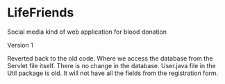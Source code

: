 # LifeFriends
Social media kind of web application for blood donation 

Version 1

Reverted back to the old code. Where we access the database from the Servlet file itself.
There is no change in the database.
User.java file in the Util package is old. It will not have all the fields from the registration form.

